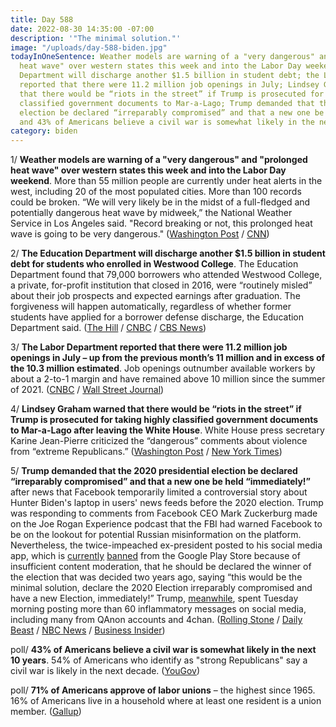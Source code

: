 ```yaml
---
title: Day 588
date: 2022-08-30 14:35:00 -07:00
description: '"The minimal solution."'
image: "/uploads/day-588-biden.jpg"
todayInOneSentence: Weather models are warning of a "very dangerous" and "prolonged
  heat wave" over western states this week and into the Labor Day weekend; the Education
  Department will discharge another $1.5 billion in student debt; the Labor Department
  reported that there were 11.2 million job openings in July; Lindsey Graham warned
  that there would be “riots in the street” if Trump is prosecuted for taking highly
  classified government documents to Mar-a-Lago; Trump demanded that the 2020 presidential
  election be declared “irreparably compromised” and that a new one be held “immediately!”;
  and 43% of Americans believe a civil war is somewhat likely in the next 10 years.
category: biden
---
```


1/ **Weather models are warning of a "very dangerous" and "prolonged heat wave" over western states this week and into the Labor Day weekend**. More than 55 million people are currently under heat alerts in the west, including 20 of the most populated cities. More than 100 records could be broken. “We will very likely be in the midst of a full-fledged and potentially dangerous heat wave by midweek,” the National Weather Service in Los Angeles said. "Record breaking or not, this prolonged heat wave is going to be very dangerous." ([Washington Post](https://www.washingtonpost.com/climate-environment/2022/08/29/western-california-heatwave-fires-forecast/) / [CNN](https://www.cnn.com/2022/08/30/weather/record-heat-west-labor-day-forecast-tropics/index.html))

2/ **The Education Department will discharge another $1.5 billion in student debt for students who enrolled in Westwood College**. The Education Department found that 79,000 borrowers who attended Westwood College, a private, for-profit institution that closed in 2016, were “routinely misled” about their job prospects and expected earnings after graduation. The forgiveness will happen automatically, regardless of whether former students have applied for a borrower defense discharge, the Education Department said. ([The Hill](https://thehill.com/changing-america/enrichment/education/3621220-biden-administration-clears-another-1-5b-for-defrauded-borrowers/) / [CNBC](https://www.cnbc.com/2022/08/30/education-dept-cancels-1point5-billion-in-loans-for-westwood-college-borrowers.html) / [CBS News](https://www.cbsnews.com/news/student-loan-debt-cancellation-education-department-westwood-college/))

3/ **The Labor Department reported that there were 11.2 million job openings in July – up from the previous month’s 11 million and in excess of the 10.3 million estimated**. Job openings outnumber available workers by about a 2-to-1 margin and have remained above 10 million since the summer of 2021. ([CNBC](https://www.cnbc.com/2022/08/30/jolts-july-2022.html) / [Wall Street Journal](https://www.wsj.com/articles/job-openings-hiring-economy-july-2022-11661805200))

4/ **Lindsey Graham warned that there would be “riots in the street” if Trump is prosecuted for taking highly classified government documents to Mar-a-Lago after leaving the White House**. White House press secretary Karine Jean-Pierre criticized the “dangerous” comments about violence from “extreme Republicans.” ([Washington Post](https://www.washingtonpost.com/politics/2022/08/29/lindsey-graham-riots/) / [New York Times](https://www.nytimes.com/2022/08/29/us/politics/lindsey-graham-trump-riots.html))

5/ **Trump demanded that the 2020 presidential election be declared “irreparably compromised” and that a new one be held “immediately!”** after news that Facebook temporarily limited a controversial story about Hunter Biden's laptop in users' news feeds before the 2020 election. Trump was responding to comments from Facebook CEO Mark Zuckerburg made on the Joe Rogan Experience podcast that the FBI had warned Facebook to be on the lookout for potential Russian misinformation on the platform. Nevertheless, the twice-impeached ex-president posted to his social media app, which is [currently](https://www.cnbc.com/2022/08/30/trump-truth-social-barred-from-google-play-store-content-moderation-concerns.html) [banned](https://www.axios.com/2022/08/30/trump-truth-social-google-android-moderation) from the Google Play Store because of insufficient content moderation, that he should be declared the winner of the election that was decided two years ago, saying “this would be the minimal solution, declare the 2020 Election irreparably compromised and have a new Election, immediately!” Trump, [meanwhile](https://www.rollingstone.com/politics/politics-news/trump-qanon-truth-social-meltdown-1234584590/), spent Tuesday morning posting more than 60 inflammatory messages on social media, including many from QAnon accounts and 4chan. ([Rolling Stone](https://www.rollingstone.com/politics/politics-news/trump-demands-redo-2020-election-1234583872/) / [Daily Beast](https://www.thedailybeast.com/trump-demands-either-new-election-immediately-or-make-him-rightful-president-now) / [NBC News](https://www.nbcnews.com/politics/donald-trump/trump-shares-barrage-qanon-content-conspiracy-theories-social-media-pl-rcna45465) / [Business Insider](https://www.businessinsider.com/donald-trump-seeks-reinstatement-new-election-immediately-further-dividing-party-2022-8))

poll/ **43% of Americans believe a civil war is somewhat likely in the next 10 years**. 54% of Americans who identify as "strong Republicans" say a civil war is likely in the next decade. ([YouGov](https://today.yougov.com/topics/politics/articles-reports/2022/08/26/two-in-five-americans-civil-war-somewhat-likely))

poll/ **71% of Americans approve of labor unions** – the highest since 1965. 16% of Americans live in a household where at least one resident is a union member. ([Gallup](https://news.gallup.com/poll/398303/approval-labor-unions-highest-point-1965.aspx))